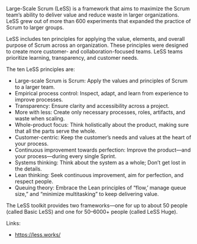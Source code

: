 Large-Scale Scrum (LeSS) is a framework that aims to maximize the Scrum team’s ability to deliver value and reduce waste in larger organizations. LeSS grew out of more than 600 experiments that expanded the practice of Scrum to larger groups. 

LeSS includes ten principles for applying the value, elements, and overall purpose of Scrum across an organization. These principles were designed to create more customer- and collaboration-focused teams. LeSS teams prioritize learning, transparency, and customer needs. 

The ten LeSS principles are:
- Large-scale Scrum is Scrum: Apply the values and principles of Scrum to a larger team. 
- Empirical process control: Inspect, adapt, and learn from experience to improve processes. 
- Transparency: Ensure clarity and accessibility across a project. 
- More with less: Create only necessary processes, roles, artifacts, and waste when scaling. 
- Whole-product focus: Think holistically about the product, making sure that all the parts serve the whole.
- Customer-centric: Keep the customer’s needs and values at the heart of your process.
- Continuous improvement towards perfection: Improve the product—and your process—during every single Sprint. 
- Systems thinking: Think about the system as a whole; Don’t get lost in the details. 
- Lean thinking: Seek continuous improvement, aim for perfection, and respect people.
- Queuing theory: Embrace the Lean principles of “flow,’ manage queue size,” and “minimize multitasking” to keep delivering value. 

The LeSS toolkit provides two frameworks—one for up to about 50 people (called Basic LeSS) and one for 50–6000+ people (called LeSS Huge). 

Links:
- https://less.works/
